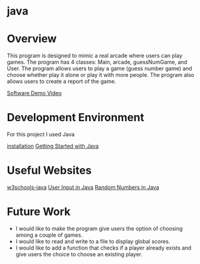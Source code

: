# java

# Overview

This program is designed to mimic a real arcade where users can play games. The program has 4 classes: Main, arcade, guessNumGame, and User.
The program allows users to play a game (guess number game) and choose whether play it alone or play it with more people. The program also allows users to create a report of the game.

[Software Demo Video](https://www.youtube.com/watch?v=nzGfuCIjTaM)

# Development Environment

For this project I used Java

[installation](https://www.oracle.com/java/technologies/javase-downloads.html)
[Getting Started with Java](https://code.visualstudio.com/docs/java/java-tutorial)

# Useful Websites

[w3schools-java](https://www.w3schools.com/java/)
[User Input in Java](https://pwskills.com/blog/how-to-take-input-from-users-in-java/)
[Random Numbers in Java](https://ioflood.com/blog/math-random-java/#:~:text=To%20generate%20a%20random%20number,0.0%20and%20less%20than%201.0.)

# Future Work

- I would like to make the program give users the option of choosing among a couple of games.
- I would like to read and write to a file to display global scores.
- I would like to add a function that checks if a player already exists and give users the choice to choose an existing player.